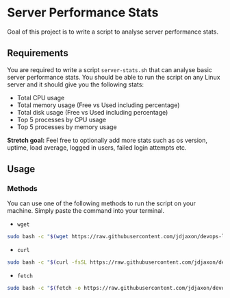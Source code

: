 # Server Performance Stats
Goal of this project is to write a script to analyse server performance stats.

## Requirements

You are required to write a script `server-stats.sh` that can analyse basic server performance stats. You should be able to run the script on any Linux server and it should give you the following stats:

- Total CPU usage
- Total memory usage (Free vs Used including percentage)
- Total disk usage (Free vs Used including percentage)
- Top 5 processes by CPU usage
- Top 5 processes by memory usage

**Stretch goal:** Feel free to optionally add more stats such as os version, uptime, load average, logged in users, failed login attempts etc.


## Usage

### Methods
You can use one of the following methods to run the script on your machine. Simply paste the command into your terminal.

- `wget`
```bash
sudo bash -c "$(wget https://raw.githubusercontent.com/jdjaxon/devops-lab/refs/heads/main/projects/server_stats/server-stats.sh -O -)"
```

- `curl`
```bash
sudo bash -c "$(curl -fsSL https://raw.githubusercontent.com/jdjaxon/devops-lab/refs/heads/main/projects/server_stats/server-stats.sh)"
```

- `fetch`
```bash
sudo bash -c "$(fetch -o https://raw.githubusercontent.com/jdjaxon/devops-lab/refs/heads/main/projects/server_stats/server-stats.sh)"
```
